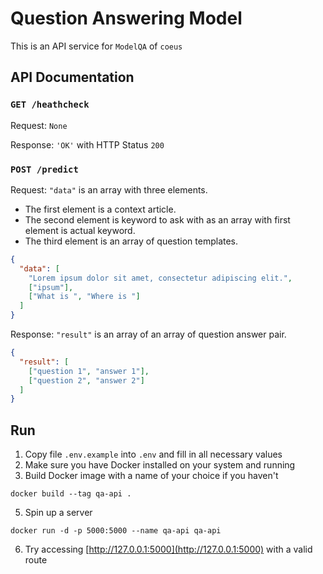 # Question Answering Model

This is an API service for `ModelQA` of `coeus`

## API Documentation
### `GET /heathcheck`
Request: `None`

Response: `'OK'` with HTTP Status `200`

### `POST /predict`
Request:
`"data"` is an array with three elements.
- The first element is a context article.
- The second element is keyword to ask with as an array with first element is actual keyword.
- The third element is an array of question templates.
```json
{
  "data": [
    "Lorem ipsum dolor sit amet, consectetur adipiscing elit.", 
    ["ipsum"],
    ["What is ", "Where is "]
  ]
}
```
Response:
`"result"` is an array of an array of question answer pair.
```json
{
  "result": [
    ["question 1", "answer 1"],
    ["question 2", "answer 2"]
  ]
}
```

## Run
1. Copy file `.env.example` into `.env` and fill in all necessary values
2. Make sure you have Docker installed on your system and running
3. Build Docker image with a name of your choice if you haven't
```shell
docker build --tag qa-api .
```
5. Spin up a server
```shell
docker run -d -p 5000:5000 --name qa-api qa-api
```
6. Try accessing [http://127.0.0.1:5000](http://127.0.0.1:5000) with a valid route
